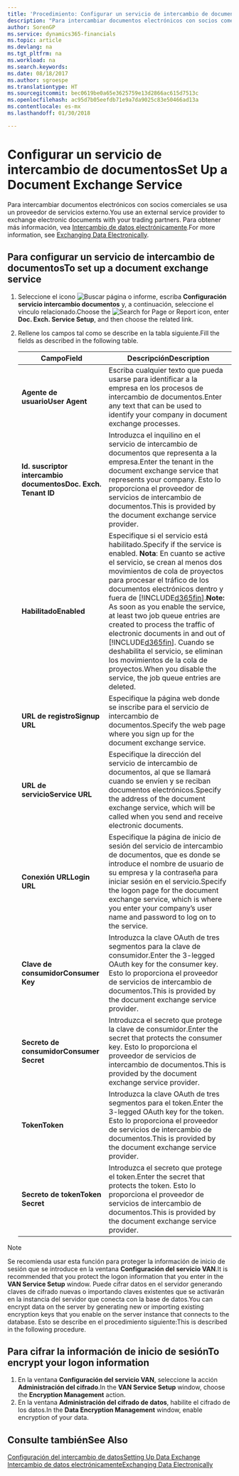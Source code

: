 ```yaml
---
title: 'Procedimiento: Configurar un servicio de intercambio de documentos | Documentos de Microsoft'
description: "Para intercambiar documentos electrónicos con socios comerciales se usa un proveedor de servicios externo."
author: SorenGP
ms.service: dynamics365-financials
ms.topic: article
ms.devlang: na
ms.tgt_pltfrm: na
ms.workload: na
ms.search.keywords: 
ms.date: 08/18/2017
ms.author: sgroespe
ms.translationtype: HT
ms.sourcegitcommit: bec0619be0a65e3625759e13d2866ac615d7513c
ms.openlocfilehash: ac95d7b05eefdb71e9a7da9025c83e50466ad13a
ms.contentlocale: es-mx
ms.lasthandoff: 01/30/2018

---
```

# <a name="set-up-a-document-exchange-service"></a><span data-ttu-id="c2825-103">Configurar un servicio de intercambio de documentos</span><span class="sxs-lookup"><span data-stu-id="c2825-103">Set Up a Document Exchange Service</span></span>
<span data-ttu-id="c2825-104">Para intercambiar documentos electrónicos con socios comerciales se usa un proveedor de servicios externo.</span><span class="sxs-lookup"><span data-stu-id="c2825-104">You use an external service provider to exchange electronic documents with your trading partners.</span></span> <span data-ttu-id="c2825-105">Para obtener más información, vea [Intercambio de datos electrónicamente](across-data-exchange.md).</span><span class="sxs-lookup"><span data-stu-id="c2825-105">For more information, see [Exchanging Data Electronically](across-data-exchange.md).</span></span>  

## <a name="to-set-up-a-document-exchange-service"></a><span data-ttu-id="c2825-106">Para configurar un servicio de intercambio de documentos</span><span class="sxs-lookup"><span data-stu-id="c2825-106">To set up a document exchange service</span></span>  
1. <span data-ttu-id="c2825-107">Seleccione el icono ![Buscar página o informe](media/ui-search/search_small.png "icono Buscar página o informe"), escriba **Configuración servicio intercambio documentos** y, a continuación, seleccione el vínculo relacionado.</span><span class="sxs-lookup"><span data-stu-id="c2825-107">Choose the ![Search for Page or Report](media/ui-search/search_small.png "Search for Page or Report icon") icon, enter **Doc. Exch. Service Setup**, and then choose the related link.</span></span>  
2. <span data-ttu-id="c2825-108">Rellene los campos tal como se describe en la tabla siguiente.</span><span class="sxs-lookup"><span data-stu-id="c2825-108">Fill the fields as described in the following table.</span></span>  

    |<span data-ttu-id="c2825-109">Campo</span><span class="sxs-lookup"><span data-stu-id="c2825-109">Field</span></span>|<span data-ttu-id="c2825-110">Descripción</span><span class="sxs-lookup"><span data-stu-id="c2825-110">Description</span></span>|  
    |---------------------------------|---------------------------------------|  
    |<span data-ttu-id="c2825-111">**Agente de usuario**</span><span class="sxs-lookup"><span data-stu-id="c2825-111">**User Agent**</span></span>|<span data-ttu-id="c2825-112">Escriba cualquier texto que pueda usarse para identificar a la empresa en los procesos de intercambio de documentos.</span><span class="sxs-lookup"><span data-stu-id="c2825-112">Enter any text that can be used to identify your company in document exchange processes.</span></span>|  
    |<span data-ttu-id="c2825-113">**Id. suscriptor intercambio documentos**</span><span class="sxs-lookup"><span data-stu-id="c2825-113">**Doc. Exch. Tenant ID**</span></span>|<span data-ttu-id="c2825-114">Introduzca el inquilino en el servicio de intercambio de documentos que representa a la empresa.</span><span class="sxs-lookup"><span data-stu-id="c2825-114">Enter the tenant in the document exchange service that represents your company.</span></span> <span data-ttu-id="c2825-115">Esto lo proporciona el proveedor de servicios de intercambio de documentos.</span><span class="sxs-lookup"><span data-stu-id="c2825-115">This is provided by the document exchange service provider.</span></span>|  
    |<span data-ttu-id="c2825-116">**Habilitado**</span><span class="sxs-lookup"><span data-stu-id="c2825-116">**Enabled**</span></span>|<span data-ttu-id="c2825-117">Especifique si el servicio está habilitado.</span><span class="sxs-lookup"><span data-stu-id="c2825-117">Specify if the service is enabled.</span></span> <span data-ttu-id="c2825-118">**Nota**: En cuanto se active el servicio, se crean al menos dos movimientos de cola de proyectos para procesar el tráfico de los documentos electrónicos dentro y fuera de [!INCLUDE[d365fin](includes/d365fin_md.md)].</span><span class="sxs-lookup"><span data-stu-id="c2825-118">**Note:**  As soon as you enable the service, at least two job queue entries are created to process the traffic of electronic documents in and out of [!INCLUDE[d365fin](includes/d365fin_md.md)].</span></span> <span data-ttu-id="c2825-119">Cuando se deshabilita el servicio, se eliminan los movimientos de la cola de proyectos.</span><span class="sxs-lookup"><span data-stu-id="c2825-119">When you disable the service, the job queue entries are deleted.</span></span>|  
    |<span data-ttu-id="c2825-120">**URL de registro**</span><span class="sxs-lookup"><span data-stu-id="c2825-120">**Signup URL**</span></span>|<span data-ttu-id="c2825-121">Especifique la página web donde se inscribe para el servicio de intercambio de documentos.</span><span class="sxs-lookup"><span data-stu-id="c2825-121">Specify the web page where you sign up for the document exchange service.</span></span>|  
    |<span data-ttu-id="c2825-122">**URL de servicio**</span><span class="sxs-lookup"><span data-stu-id="c2825-122">**Service URL**</span></span>|<span data-ttu-id="c2825-123">Especifique la dirección del servicio de intercambio de documentos, al que se llamará cuando se envíen y se reciban documentos electrónicos.</span><span class="sxs-lookup"><span data-stu-id="c2825-123">Specify the address of the document exchange service, which will be called when you send and receive electronic documents.</span></span>|  
    |<span data-ttu-id="c2825-124">**Conexión URL**</span><span class="sxs-lookup"><span data-stu-id="c2825-124">**Login URL**</span></span>|<span data-ttu-id="c2825-125">Especifique la página de inicio de sesión del servicio de intercambio de documentos, que es donde se introduce el nombre de usuario de su empresa y la contraseña para iniciar sesión en el servicio.</span><span class="sxs-lookup"><span data-stu-id="c2825-125">Specify the logon page for the document exchange service, which is where you enter your company’s user name and password to log on to the service.</span></span>|  
    |<span data-ttu-id="c2825-126">**Clave de consumidor**</span><span class="sxs-lookup"><span data-stu-id="c2825-126">**Consumer Key**</span></span>|<span data-ttu-id="c2825-127">Introduzca la clave OAuth de tres segmentos para la clave de consumidor.</span><span class="sxs-lookup"><span data-stu-id="c2825-127">Enter the 3-legged OAuth key for the consumer key.</span></span> <span data-ttu-id="c2825-128">Esto lo proporciona el proveedor de servicios de intercambio de documentos.</span><span class="sxs-lookup"><span data-stu-id="c2825-128">This is provided by the document exchange service provider.</span></span>|  
    |<span data-ttu-id="c2825-129">**Secreto de consumidor**</span><span class="sxs-lookup"><span data-stu-id="c2825-129">**Consumer Secret**</span></span>|<span data-ttu-id="c2825-130">Introduzca el secreto que protege la clave de consumidor.</span><span class="sxs-lookup"><span data-stu-id="c2825-130">Enter the secret that protects the consumer key.</span></span> <span data-ttu-id="c2825-131">Esto lo proporciona el proveedor de servicios de intercambio de documentos.</span><span class="sxs-lookup"><span data-stu-id="c2825-131">This is provided by the document exchange service provider.</span></span>|  
    |<span data-ttu-id="c2825-132">**Token**</span><span class="sxs-lookup"><span data-stu-id="c2825-132">**Token**</span></span>|<span data-ttu-id="c2825-133">Introduzca la clave OAuth de tres segmentos para el token.</span><span class="sxs-lookup"><span data-stu-id="c2825-133">Enter the 3-legged OAuth key for the token.</span></span> <span data-ttu-id="c2825-134">Esto lo proporciona el proveedor de servicios de intercambio de documentos.</span><span class="sxs-lookup"><span data-stu-id="c2825-134">This is provided by the document exchange service provider.</span></span>|  
    |<span data-ttu-id="c2825-135">**Secreto de token**</span><span class="sxs-lookup"><span data-stu-id="c2825-135">**Token Secret**</span></span>|<span data-ttu-id="c2825-136">Introduzca el secreto que protege el token.</span><span class="sxs-lookup"><span data-stu-id="c2825-136">Enter the secret that protects the token.</span></span> <span data-ttu-id="c2825-137">Esto lo proporciona el proveedor de servicios de intercambio de documentos.</span><span class="sxs-lookup"><span data-stu-id="c2825-137">This is provided by the document exchange service provider.</span></span>|  

> [!NOTE]  
>  <span data-ttu-id="c2825-138">Se recomienda usar esta función para proteger la información de inicio de sesión que se introduce en la ventana **Configuración del servicio VAN**.</span><span class="sxs-lookup"><span data-stu-id="c2825-138">It is recommended that you protect the logon information that you enter in the **VAN Service Setup** window.</span></span> <span data-ttu-id="c2825-139">Puede cifrar datos en el servidor generando claves de cifrado nuevas o importando claves existentes que se activarán en la instancia del servidor que conecta con la base de datos.</span><span class="sxs-lookup"><span data-stu-id="c2825-139">You can encrypt data on the server by generating new or importing existing encryption keys that you enable on the server instance that connects to the database.</span></span> <span data-ttu-id="c2825-140">Esto se describe en el procedimiento siguiente:</span><span class="sxs-lookup"><span data-stu-id="c2825-140">This is described in the following procedure.</span></span>  

## <a name="to-encrypt-your-logon-information"></a><span data-ttu-id="c2825-141">Para cifrar la información de inicio de sesión</span><span class="sxs-lookup"><span data-stu-id="c2825-141">To encrypt your logon information</span></span>  
1. <span data-ttu-id="c2825-142">En la ventana **Configuración del servicio VAN**, seleccione la acción **Administración del cifrado**.</span><span class="sxs-lookup"><span data-stu-id="c2825-142">In the **VAN Service Setup** window, choose the **Encryption Management** action.</span></span>  
2. <span data-ttu-id="c2825-143">En la ventana **Administración del cifrado de datos**, habilite el cifrado de los datos.</span><span class="sxs-lookup"><span data-stu-id="c2825-143">In the **Data Encryption Management** window, enable encryption of your data.</span></span> <!--For more information, see [Manage Data Encryption](../manage-data-encryption.md).-->  

## <a name="see-also"></a><span data-ttu-id="c2825-144">Consulte también</span><span class="sxs-lookup"><span data-stu-id="c2825-144">See Also</span></span>  
[<span data-ttu-id="c2825-145">Configuración del intercambio de datos</span><span class="sxs-lookup"><span data-stu-id="c2825-145">Setting Up Data Exchange</span></span>](across-set-up-data-exchange.md)  
[<span data-ttu-id="c2825-146">Intercambio de datos electrónicamente</span><span class="sxs-lookup"><span data-stu-id="c2825-146">Exchanging Data Electronically</span></span>](across-data-exchange.md)

